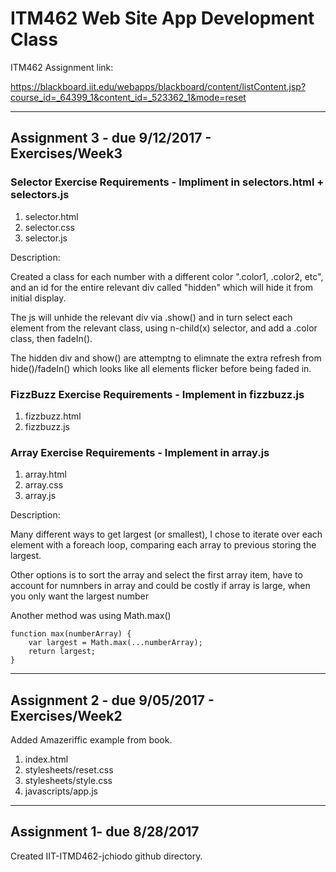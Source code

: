 # ITM462 Web Site App Development Class

ITM462 Assignment link:

https://blackboard.iit.edu/webapps/blackboard/content/listContent.jsp?course_id=_64399_1&content_id=_523362_1&mode=reset

-------------------------------------------------------------------
## Assignment 3 - due 9/12/2017 - Exercises/Week3

### Selector Exercise Requirements - Impliment in selectors.html + selectors.js 

1. selector.html
2. selector.css
3. selector.js

Description:

Created a class for each number with a different color ".color1, .color2, etc", and an 
id for the entire relevant div called "hidden" which will hide it from initial display.

The js will unhide the relevant div via .show() and in turn select each element
from the relevant class, using n-child(x) selector, and add a .color class, 
then fadeIn().

The hidden div and show() are attemptng to elimnate the extra refresh from 
hide()/fadeIn() which looks like all elements flicker before being faded in.

### FizzBuzz Exercise Requirements - Implement in fizzbuzz.js

1. fizzbuzz.html
2. fizzbuzz.js

### Array Exercise Requirements - Implement in array.js

1. array.html
2. array.css
3. array.js

Description:

Many different ways to get largest (or smallest), I chose to iterate over
each element with a foreach loop, comparing each array to previous storing 
the largest.

Other options is to sort the array and select the first array item, have to
account for numnbers in array and could be costly if array is large, when you
only want the largest number

Another method was using Math.max()

	function max(numberArray) {
		var largest = Math.max(...numberArray);
		return largest;
	}
 
-------------------------------------------------------------------

## Assignment 2 - due 9/05/2017 - Exercises/Week2

Added Amazeriffic example from book.

1. index.html
2. stylesheets/reset.css
3. stylesheets/style.css
4. javascripts/app.js

-------------------------------------------------------------------

## Assignment 1- due 8/28/2017 

Created IIT-ITMD462-jchiodo github directory.
